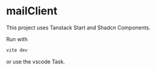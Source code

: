 # mailClient

This project uses Tanstack Start and Shadcn Components.

Run with
```bash
vite dev
```
or use the vscode Task.
